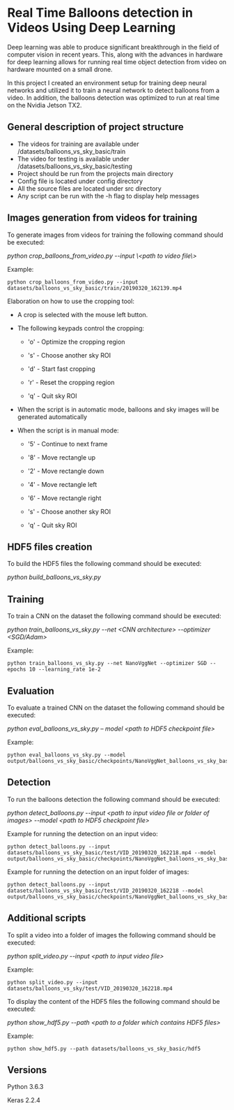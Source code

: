 # Real Time Balloons detection in Videos Using Deep Learning

Deep learning was able to produce significant breakthrough in the field of computer vision in recent years. This, along with the advances in hardware for deep learning allows for running real time object detection from video on hardware mounted on a small drone.

In this project I created an environment setup for training deep neural networks and utilized it to train a neural network to detect balloons from a video. In addition, the balloons detection was optimized to run at real time on the Nvidia Jetson TX2.

## General description of project structure

* The videos for training are available under /datasets/balloons_vs_sky_basic/train
* The video for testing is available under /datasets/balloons_vs_sky_basic/testing
* Project should be run from the projects main directory
* Config file is located under config directory
* All the source files are located under src directory
* Any script can be run with the -h flag to display help messages

## Images generation from videos for training

To generate images from videos for training the following command should be executed:

*python crop_balloons_from_video.py --input \\<path to video file\\>*

Example:

```
python crop_balloons_from_video.py --input datasets/balloons_vs_sky_basic/train/20190320_162139.mp4
```

Elaboration on how to use the cropping tool:

* A crop is selected with the mouse left button.

* The following keypads control the cropping:

  * 'o' - Optimize the cropping region

  * 's' - Choose another sky ROI

  * 'd' - Start fast cropping

  * 'r' - Reset the cropping region

  * 'q' - Quit sky ROI

* When the script is in automatic mode, balloons and sky images will be generated automatically

* When the script is in manual mode:

  * '5' - Continue to next frame

  * '8' - Move rectangle up

  * '2' - Move rectangle down

  * '4' - Move rectangle left

  * '6' - Move rectangle right

  * 's' - Choose another sky ROI

  * 'q' - Quit sky ROI

## HDF5 files creation

To build the HDF5 files the following command should be executed:

*python build_balloons_vs_sky.py*

## Training

To train a CNN on the dataset the following command should be executed:

*python train_balloons_vs_sky.py --net \<CNN architecture\> --optimizer \<SGD/Adam\>*

Example:

```
python train_balloons_vs_sky.py --net NanoVggNet --optimizer SGD --epochs 10 --learning_rate 1e-2
```

## Evaluation

To evaluate a trained CNN on the dataset the following command should be executed:

*python eval_balloons_vs_sky.py – model \<path to HDF5 checkpoint file\>*

Example:

```
python eval_balloons_vs_sky.py --model output/balloons_vs_sky_basic/checkpoints/NanoVggNet_balloons_vs_sky_basic_epoch_10.hdf5 
```

## Detection

To run the balloons detection the following command should be executed:

*python detect_balloons.py --input \<path to input video file or folder of images\> --model \<path to HDF5 checkpoint file\>*

Example for running the detection on an input video:

```
python detect_balloons.py --input datasets/balloons_vs_sky_basic/test/VID_20190320_162218.mp4 --model output/balloons_vs_sky_basic/checkpoints/NanoVggNet_balloons_vs_sky_basic_epoch_10.hdf5
```

Example for running the detection on an input folder of images:

```
python detect_balloons.py --input datasets/balloons_vs_sky_basic/test/VID_20190320_162218 --model output/balloons_vs_sky_basic/checkpoints/NanoVggNet_balloons_vs_sky_basic_epoch_10.hdf5
```

## Additional scripts

To split a video into a folder of images the following command should be executed:

*python split_video.py --input \<path to input video file\>*

Example:

```
python split_video.py --input datasets/balloons_vs_sky/test/VID_20190320_162218.mp4
```

To display the content of the HDF5 files the following command should be executed:

*python show_hdf5.py --path \<path to a folder which contains HDF5 files\>*

Example:

```
python show_hdf5.py --path datasets/balloons_vs_sky_basic/hdf5
```

## Versions

Python 3.6.3

Keras 2.2.4


